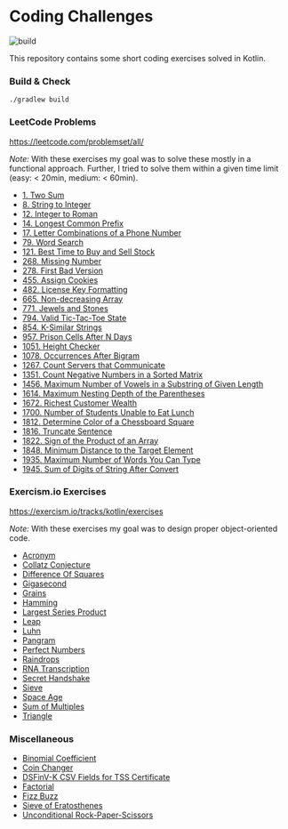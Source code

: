 # Coding Challenges

![build](https://github.com/andrej-dyck/coding-challenges/actions/workflows/gradle-ci.yml/badge.svg?branch=main)

This repository contains some short coding exercises solved in Kotlin.

### Build & Check
```
./gradlew build
```

### LeetCode Problems

https://leetcode.com/problemset/all/

_Note:_ With these exercises my goal was to solve these mostly in a functional approach. Further, I tried to solve them within a given time limit (easy: < 20min, medium: < 60min).

* [1. Two Sum](test/leetcode/TwoSum.kt)
* [8. String to Integer](test/leetcode/StringToInteger.kt)
* [12. Integer to Roman](test/leetcode/RomanNumerals.kt)
* [14. Longest Common Prefix](test/leetcode/LongestCommonPrefix.kt)
* [17. Letter Combinations of a Phone Number](test/leetcode/LetterCombinationsOfAPhoneNumber.kt)
* [79. Word Search](test/leetcode/WordSearch.kt)
* [121. Best Time to Buy and Sell Stock](test/leetcode/BestTimeToBuyAndSellStock.kt)
* [268. Missing Number](test/leetcode/MissingNumber.kt)
* [278. First Bad Version](test/leetcode/FirstBadVersion.kt)
* [455. Assign Cookies](test/leetcode/AssignCookies.kt)
* [482. License Key Formatting](test/leetcode/LicenseKeyFormatting.kt)
* [665. Non-decreasing Array](test/leetcode/NonDecreasingArray.kt)
* [771. Jewels and Stones](test/leetcode/JewelsAndStones.kt)
* [794. Valid Tic-Tac-Toe State](test/leetcode/ValidTicTacToeState.kt)
* [854. K-Similar Strings](test/leetcode/KSimilarStrings.kt)
* [957. Prison Cells After N Days](test/leetcode/PrisonCellsAfterNDays.kt)
* [1051. Height Checker](test/leetcode/HeightChecker.kt)
* [1078. Occurrences After Bigram](test/leetcode/OccurrencesAfterBigram.kt)
* [1267. Count Servers that Communicate](test/leetcode/CommunicatingServers.kt)
* [1351. Count Negative Numbers in a Sorted Matrix](test/leetcode/CountNegativesInAMatrix.kt)
* [1456. Maximum Number of Vowels in a Substring of Given Length](test/leetcode/MaximumNumberOfVowels.kt)
* [1614. Maximum Nesting Depth of the Parentheses](test/leetcode/NestingDepthOfParentheses.kt)
* [1672. Richest Customer Wealth](test/leetcode/RichestCustomerWealth.kt)
* [1700. Number of Students Unable to Eat Lunch](test/leetcode/NumberOfStudentsUnableToEatLunch.kt)
* [1812. Determine Color of a Chessboard Square](test/leetcode/DetermineColorOfAChessboardSquare.kt)
* [1816. Truncate Sentence](test/leetcode/TruncateSentence.kt)
* [1822. Sign of the Product of an Array](test/leetcode/SignOfTheProductOfAnArray.kt)
* [1848. Minimum Distance to the Target Element](test/leetcode/MinimumDistanceToTargetElement.kt)
* [1935. Maximum Number of Words You Can Type](test/leetcode/MaxWordsThatCanBeTyped.kt)
* [1945. Sum of Digits of String After Convert](test/leetcode/SumOfDigitsOfStringAfterConvert.kt)

### Exercism.io Exercises

https://exercism.io/tracks/kotlin/exercises

_Note:_ With these exercises my goal was to design proper object-oriented code.

* [Acronym](test/exercism/Acronym.kt)
* [Collatz Conjecture](test/exercism/CollatzCalculator.kt)
* [Difference Of Squares](test/exercism/DifferenceOfSquares.kt)
* [Gigasecond](test/exercism/Gigasecond.kt)
* [Grains](test/exercism/Grains.kt)
* [Hamming](test/exercism/Hamming.kt)
* [Largest Series Product](test/exercism/LargesSeriesProduct.kt)
* [Leap](test/exercism/LeapYear.kt)
* [Luhn](test/exercism/Luhn.kt)
* [Pangram](test/exercism/Pangram.kt)
* [Perfect Numbers](test/exercism/PerfectNumbers.kt)
* [Raindrops](test/exercism/Raindrops.kt)
* [RNA Transcription](test/exercism/RnaTranscription.kt)
* [Secret Handshake](test/exercism/SecretHandshake.kt)
* [Sieve](test/exercism/Sieve.kt)
* [Space Age](test/exercism/SpaceAge.kt)
* [Sum of Multiples](test/exercism/SumOfMultiples.kt)
* [Triangle](test/exercism/Triangle.kt)

### Miscellaneous

* [Binomial Coefficient](test/misc/BinomialCoefficient.kt)
* [Coin Changer](test/misc/CoinChanger.kt)
* [DSFinV-K CSV Fields for TSS Certificate](test/misc/TseCertificateCsvFields.kt)
* [Factorial](test/misc/Factorial.kt)
* [Fizz Buzz](test/misc/FizzBuzz.kt)
* [Sieve of Eratosthenes](test/misc/SieveOfEratosthenes.kt)
* [Unconditional Rock-Paper-Scissors](test/misc/UnconditionalRockPaperScissors.kt)
